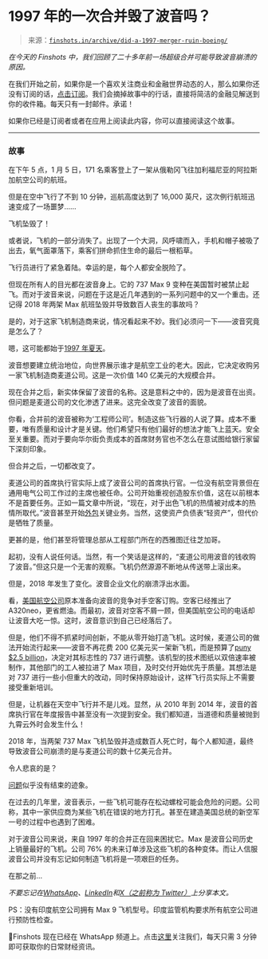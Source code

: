 <!--yml

类别：未分类

日期：2024-05-27 14:41:07

-->

# 1997 年的一次合并毁了波音吗？

> 来源：[`finshots.in/archive/did-a-1997-merger-ruin-boeing/`](https://finshots.in/archive/did-a-1997-merger-ruin-boeing/)

*在今天的 Finshots 中，我们回顾了二十多年前一场超级合并可能导致波音崩溃的原因。*

在我们开始之前，如果你是一个喜欢关注商业和金融世界动态的人，那么如果你还没有订阅的话，[点击订阅](https://finshots.in/?utm_source=finshots&utm_medium=newsletter#subscribe)。我们会摘掉故事中的行话，直接将简洁的金融见解送到你的收件箱。每天只有一封邮件。承诺！

如果你已经是订阅者或者在应用上阅读此内容，你可以直接阅读这个故事。

* * *

### 故事

在下午 5 点，1 月 5 日，171 名乘客登上了一架从俄勒冈飞往加利福尼亚的阿拉斯加航空公司的航班。

但是在空中飞行了不到 10 分钟，巡航高度达到了 16,000 英尺，这次例行航班迅速变成了一场噩梦……

飞机坠毁了！

或者说，飞机的一部分消失了。出现了一个大洞，风呼啸而入，手机和帽子被吸了出去，氧气面罩落下，乘客们拼命抓住生命的最后一根稻草。

飞行员进行了紧急着陆。幸运的是，每个人都安全脱险了。

但现在所有人的目光都在波音身上。它的 737 Max 9 变种在美国暂时被禁止起飞。而对于波音来说，问题在于这是近几年遇到的一系列问题中的又一个重击。还记得 2018 年两架 Max 航班坠毁并导致数百人丧生的事故吗？

是的，对于这家飞机制造商来说，情况看起来不妙。我们必须问一下——波音究竟是怎么了？

嗯，这可能都始于[1997 年夏天](https://qz.com/1776080/how-the-mcdonnell-douglas-boeing-merger-led-to-the-737-max-crisis?utm_source=email&utm_medium=Quartz_Daily_Brief_Asia&utm_content=1851147566)。

波音想要建立统治地位，向世界展示谁才是航空工业的老大。因此，它决定收购另一家飞机制造商麦道公司。这是一次价值 140 亿美元的大规模合并。

现在合并之后，新实体保留了波音的名称。这是意料之中的，因为是波音在出资。但问题是麦道公司的文化渗透了进来。这完全改变了波音的面貌。

你看，合并前的波音被称为‘工程师公司’。制造这些飞行器的人说了算。成本不重要，唯有质量和设计才是关键。他们希望只有他们最好的想法才能飞上蓝天。安全至关重要。而对于要向华尔街负责成本的首席财务官也不怎么在意试图给银行家留下深刻印象。

但合并之后，一切都改变了。

麦道公司的首席执行官实际上成了波音公司的首席执行官。一位没有航空背景但在通用电气公司工作过的主席也被任命。公司开始重视创造股东价值，这在以前根本不是首要任务。正如一篇文章中所说，“现在，对于出色飞机的热情被对成本的热情所取代。”波音甚至开始[外包](https://hbr.org/2014/06/the-price-of-wall-streets-power)关键业务。当然，这使资产负债表“轻资产”，但代价是牺牲了质量。

更甚的是，他们甚至将管理总部从工程部门所在的西雅图迁往芝加哥。

起初，没有人说任何话。当然，有一个笑话是这样的，“麦道公司用波音的钱收购了波音。”但这只是一个无害的观察。飞机仍然源源不断地从传送带上滚出来。

但是，2018 年发生了变化。波音企业文化的崩溃浮出水面。

看，[美国航空公司](https://finshots.in/archive/boeing-gone/)原本准备向波音的竞争对手空客订购。空客已经推出了 A320neo，更省燃油。而最初，波音对空客不屑一顾，但美国航空公司的电话却让波音大吃一惊。这时，波音意识到自己已经落后了。

但是，他们不得不抓紧时间创新，不能从零开始打造飞机。这时候，麦道公司的做法开始流行起来——波音不再花费 200 亿美元买一架新飞机，而是预算了[puny $2.5 billion](https://ethicsunwrapped.utexas.edu/engineering-ethics-and-the-boeing-scandal)，决定对其标志性的 737 进行调整。该机型的技术图纸以双倍速率被制作，其他部门的工人被拉进了 Max 项目，及时交付开始优先于质量。其想法是对 737 进行一些小但重大的改动，同时保持原始设计，这样飞行员实际上不需要接受重新培训。

但是，让机器在天空中飞行并不是儿戏。显然，从 2010 年到 2014 年，波音的首席执行官在年度报告中甚至没有一次提到安全。我们都知道，当道德和质量被抛到九霄云外时会发生什么！

2018 年，当两架 737 Max 飞机坠毁并造成数百人死亡时，每个人都知道，最终导致波音公司崩溃的是与麦道公司的数十亿美元合并。

令人悲哀的是？

[问题](https://www.ft.com/content/1d6aa5bb-b162-4217-912a-b698c84e5d00)似乎没有结束的迹象。

在过去的几年里，波音表示，一些飞机可能存在松动螺栓可能会危险的问题。公司称，其中一家供应商为某些飞机在错误的地方打孔。甚至在建造美国总统的新空军一号的过程中也遇到了困难。

对于波音公司来说，来自 1997 年的合并正在回来困扰它。Max 是波音公司历史上销量最好的飞机。公司 76% 的未来订单涉及这些飞机的各种变体。而让人信服波音公司并没有忘记如何制造飞机将是一项艰巨的任务。

在那之前...

*不要忘记在[WhatsApp](https://api.whatsapp.com/send?text=An%20explainer%20on%20how%20a%20mega-merger%20from%20the%201990s%20might%20have%20led%20to%20the%20downfall%20of%20Boeing.%20https://bit.ly/47t8Zzi)、[LinkedIn](https://www.linkedin.com/shareArticle?mini=true&url=https://finshots.in/archive/did-a-1997-merger-ruin-boeing)和[X（之前称为 Twitter）](https://twitter.com/intent/tweet?url=https://bit.ly/48qIhsC&via=finshots&text=An%20explainer%20on%20how%20a%20mega-merger%20from%20the%201990s%20might%20have%20led%20to%20the%20downfall%20of%20Boeing.)上分享本文。*

PS：没有印度航空公司拥有 Max 9 飞机型号。印度监管机构要求所有航空公司进行预防性检查。

📢Finshots 现在已经在 WhatsApp 频道上。点击[这里](https://www.whatsapp.com/channel/0029Va8sLgkIiRomBh4Uxs38)关注我们，每天只需 3 分钟即可获取你的日常财经资讯。
